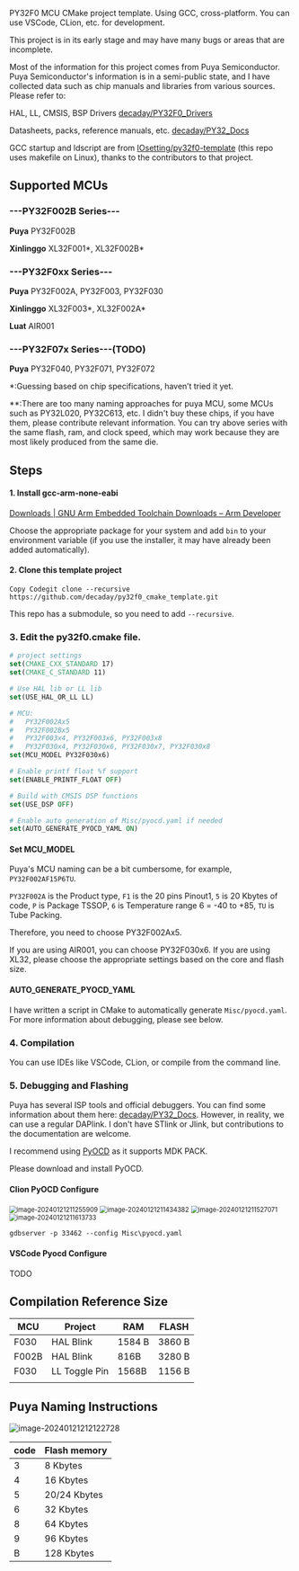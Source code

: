 PY32F0 MCU CMake project template. Using GCC, cross-platform. You can use VSCode, CLion, etc. for development.

This project is in its early stage and may have many bugs or areas that are incomplete.

Most of the information for this project comes from Puya Semiconductor. Puya Semiconductor's information is in a semi-public state, and I have collected data such as chip manuals and libraries from various sources. Please refer to:

HAL, LL, CMSIS, BSP Drivers [decaday/PY32F0_Drivers](https://github.com/decaday/PY32F0_Drivers)

Datasheets, packs, reference manuals, etc. [decaday/PY32_Docs](https://github.com/decaday/PY32_Docs)

GCC startup and ldscript are from [IOsetting/py32f0-template](https://github.com/IOsetting/py32f0-template) (this repo uses makefile on Linux), thanks to the contributors to that project.

## Supported MCUs

### ---PY32F002B Series---

**Puya** PY32F002B

**Xinlinggo** XL32F001\*, XL32F002B\*

### ---PY32F0xx Series---

**Puya** PY32F002A, PY32F003, PY32F030

**Xinlinggo** XL32F003\*, XL32F002A\*

**Luat** AIR001

### ---PY32F07x Series---(TODO)

**Puya** PY32F040, PY32F071, PY32F072



*:Guessing based on chip specifications, haven’t tried it yet.

**:There are too many naming approaches for puya MCU, some MCUs such as PY32L020, PY32C613, etc. I didn't buy these chips, if you have them, please contribute relevant information. You can try above series with the same flash, ram, and clock speed, which may work because they are most likely produced from the same die.

## Steps

#### 1. Install gcc-arm-none-eabi

[Downloads | GNU Arm Embedded Toolchain Downloads – Arm Developer](https://developer.arm.com/downloads/-/gnu-rm)

Choose the appropriate package for your system and add `bin` to your environment variable (if you use the installer, it may have already been added automatically).

#### 2. Clone this template project

```
Copy Codegit clone --recursive https://github.com/decaday/py32f0_cmake_template.git
```

This repo has a submodule, so you need to add `--recursive`.

### 3. Edit the py32f0.cmake file.

```cmake
# project settings
set(CMAKE_CXX_STANDARD 17)
set(CMAKE_C_STANDARD 11)

# Use HAL lib or LL lib
set(USE_HAL_OR_LL LL)

# MCU:
#   PY32F002Ax5
#   PY32F002Bx5
#   PY32F003x4, PY32F003x6, PY32F003x8
#   PY32F030x4, PY32F030x6, PY32F030x7, PY32F030x8
set(MCU_MODEL PY32F030x6)

# Enable printf float %f support
set(ENABLE_PRINTF_FLOAT OFF)

# Build with CMSIS DSP functions
set(USE_DSP OFF)

# Enable auto generation of Misc/pyocd.yaml if needed
set(AUTO_GENERATE_PYOCD_YAML ON)
```

#### Set MCU_MODEL

Puya's MCU naming can be a bit cumbersome, for example, `PY32F002AF15P6TU`.

`PY32F002A` is the Product type, `F1` is the 20 pins Pinout1, `5` is 20 Kbytes of code, `P` is Package TSSOP, `6` is Temperature range 6 = -40 to +85, `TU` is Tube Packing.

Therefore, you need to choose PY32F002Ax5.

If you are using AIR001, you can choose PY32F030x6. If you are using XL32, please choose the appropriate settings based on the core and flash size.

#### AUTO_GENERATE_PYOCD_YAML

I have written a script in CMake to automatically generate `Misc/pyocd.yaml`. For more information about debugging, please see below.

### 4. Compilation

You can use IDEs like VSCode, CLion, or compile from the command line.

### 5. Debugging and Flashing

Puya has several ISP tools and official debuggers. You can find some information about them here: [decaday/PY32_Docs](https://github.com/decaday/PY32_Docs). However, in reality, we can use a regular DAPlink. I don't have STlink or Jlink, but contributions to the documentation are welcome.

I recommend using [PyOCD](https://pyocd.io/) as it supports MDK PACK.

Please download and install PyOCD.

#### Clion PyOCD Configure

<img src="Docs/Images/image-20240121211255909.png" alt="image-20240121211255909" style="zoom: 80%;" />

<img src="Docs/Images/image-20240121211434382.png" alt="image-20240121211434382" style="zoom: 80%;" />

<img src="Docs/Images/image-20240121211527071.png" alt="image-20240121211527071" style="zoom:80%;" />

<img src="Docs/Images/image-20240121211613733.png" alt="image-20240121211613733" style="zoom:80%;" />

```
gdbserver -p 33462 --config Misc\pyocd.yaml
```

#### VSCode Pyocd Configure

TODO



## Compilation Reference Size

| MCU   | Project       | RAM    | FLASH  |
| ----- | ------------- | ------ | ------ |
| F030  | HAL Blink     | 1584 B | 3860 B |
| F002B | HAL Blink     | 816B   | 3280 B |
| F030  | LL Toggle Pin | 1568B  | 1156 B |
|       |               |        |        |

## Puya Naming Instructions

![image-20240121212122728](Docs/Images/image-20240121212122728.png)



| code | Flash memory |
| ---- | ------------ |
| 3    | 8 Kbytes     |
| 4    | 16 Kbytes    |
| 5    | 20/24 Kbytes |
| 6    | 32 Kbytes    |
| 8    | 64 Kbytes    |
| 9    | 96 Kbytes    |
| B    | 128 Kbytes   |

